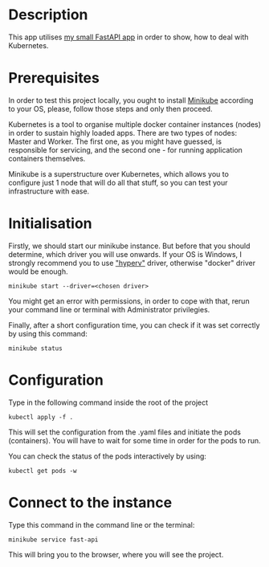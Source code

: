 # Description
This app utilises [my small FastAPI app](https://github.com/IIaKyJIuH/currency_chain_converter) in order to show, how to deal with Kubernetes. 

# Prerequisites
In order to test this project locally, you ought to install [Minikube](https://minikube.sigs.k8s.io/docs/start/) according to your OS, please, follow those steps and only then proceed.

Kubernetes is a tool to organise multiple docker container instances (nodes) in order to sustain highly loaded apps. There are two types of nodes: Master and Worker. The first one, as you might have guessed, is responsible for servicing, and the second one - for running application containers themselves.

Minikube is a superstructure over Kubernetes, which allows you to configure just 1 node that will do all that stuff, so you can test your infrastructure with ease.  

# Initialisation
Firstly, we should start our minikube instance. But before that you should determine, which driver you will use onwards.
If your OS is Windows, I strongly recommend you to use ["hyperv"](https://minikube.sigs.k8s.io/docs/drivers/hyperv/) driver, otherwise "docker" driver would be enough.
```
minikube start --driver=<chosen driver>
```
You might get an error with permissions, in order to cope with that, rerun your command line or terminal with Administrator privilegies.

Finally, after a short configuration time, you can check if it was set correctly by using this command:
```
minikube status
```

# Configuration
Type in the following command inside the root of the project
```
kubectl apply -f .
```
This will set the configuration from the .yaml files and initiate the pods (containers). 
You will have to wait for some time in order for the pods to run.

You can check the status of the pods interactively by using:
```
kubectl get pods -w
```

# Connect to the instance
Type this command in the command line or the terminal:
```
minikube service fast-api
```
This will bring you to the browser, where you will see the project.